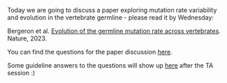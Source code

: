 Today we are going to discuss a paper exploring mutation rate variability and evolution in the vertebrate germline - please read it by Wednesday:

Bergeron et al. [Evolution of the germline mutation rate across vertebrates](https://doi.org/10.1038/s41586-023-05752-y). Nature, 2023.

You can find the questions for the paper discussion [here](https://docs.google.com/document/d/1mGIIw8GC4Yiqde5dtM2opkC3IFs3zGSvQen0N-5Rpuk/edit?usp=sharing).

Some guideline answers to the questions will show up [here](Bergeron_paper_answers.md) after the TA session :)
